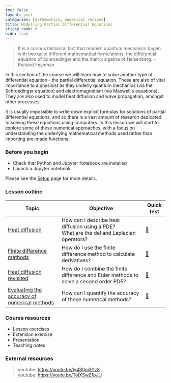 ```yaml
---
toc: false
layout: post
categories: [mathematics, numerical recipes]
title: Modelling Partial Differential Equations
sticky_rank: 6  
hide: true
---
```


> It is a curious historical fact that modern quantum mechanics began with two quite different mathematical formulations: the differential equation of Schroedinger and the matrix algebra of Heisenberg. - Richard Feynman

In this section of the course we will learn how to solve another type of differential equation - the partial differential equation. These are also of vital importance to a physicist as they underly quantum mechanics (via the Schroedinger equation) and electromagnetism (via Maxwell's equations). They are also used to model heat diffusion and wave propagation, amongst other processes.

It is usually impossible to write down explicit formulas for solutions of partial differential equations, and so there is a vast amount of research dedicated to solving these equations using computers. In this lesson we will start to explore some of these numerical approaches, with a focus on understanding the underlying mathematical methods used rather than importing pre-made functions.

### Before you begin

- Check that Python and Jupyter Notebook are installed
- Launch a Jupyter notebook 

Please see the [Setup](https://nu-cem.github.io/CompPhys/2021/08/02/Setup) page for more details.

### Lesson outline

| Topic | Objective | Quick test |
|-------|-----------|-----------|
|[Heat diffusion](https://nu-cem.github.io/CompPhys/2021/08/02/Heat-Diffusion)| How can I describe heat diffusion using a PDE? <br/> What are the del and Laplacian operators?| [🍫](https://nu-cem.github.io/CompPhys/2021/08/02/Heat-Diffusion-Qs.html)|
|[Finite difference methods](https://nu-cem.github.io/CompPhys/2021/08/02/Finite-Differences)| How do I use the finite difference method to calculate derivatives? | [:evergreen_tree:](https://nu-cem.github.io/CompPhys/2021/08/02/Finite-Differences-Qs.html)|
|[Heat diffusion revisited](https://nu-cem.github.io/CompPhys/2021/08/02/Runge-Kutta)| How do I combine the finite difference and Euler methods to solve a second order PDE? | [:chestnut:](https://nu-cem.github.io/CompPhys/2021/08/02/Runge-Kutta-Qs.html)|
|[Evaluating the accuracy of numerical methods](https://nu-cem.github.io/CompPhys/2021/08/02/Accuracy) | How can I quantify the accuracy of these numerical methods? | [:wrench:](https://nu-cem.github.io/CompPhys/2021/08/02/Accuract-Qs.html)|

### Course resources

- Lesson exercises
- Extension exercise
- Presentation
- Teaching notes

### External resources

> youtube: https://youtu.be/ly4S0oi3Yz8  
> youtube: https://youtu.be/ToIXSwZ1pJU
